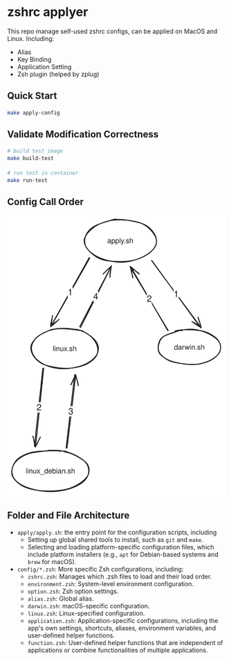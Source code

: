# zshrc applyer

This repo manage self-used zshrc configs, can be applied on MacOS and Linux. Including:
- Alias
- Key Binding
- Application Setting
- Zsh plugin (helped by zplug)

## Quick Start

```bash
make apply-config
```

## Validate Modification Correctness

```bash
# build test image
make build-test

# run test in container
make run-test
```

## Config Call Order

![config-call-order](./repos/img/zshrc_apply_design.excalidraw.svg)


## Folder and File Architecture

- `apply/apply.sh`: the entry point for the configuration scripts, including
  - Setting up global shared tools to install, such as `git` and `make`.
  - Selecting and loading platform-specific configuration files, which include platform installers (e.g., `apt` for Debian-based systems and `brew` for macOS).
- `config/*.zsh`: More specific Zsh configurations, including:
  - `zshrc.zsh`: Manages which .zsh files to load and their load order.
  - `environment.zsh`: System-level environment configuration.
  - `option.zsh`: Zsh option settings.
  - `alias.zsh`: Global alias.
  - `darwin.zsh`: macOS-specific configuration.
  - `linux.zsh`: Linux-specified configuration.
  - `application.zsh`: Application-specific configurations, including the app's own settings, shortcuts, aliases, environment variables, and user-defined helper functions.
  - `function.zsh`: User-defined helper functions that are independent of applications or combine functionalities of multiple applications.